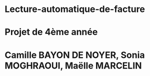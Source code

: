 # Lecture-automatique-de-facture
# Projet de 4ème année 
# Camille BAYON DE NOYER, Sonia MOGHRAOUI, Maëlle MARCELIN
